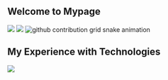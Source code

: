 ## Welcome to Mypage

![](http://github-profile-summary-cards.vercel.app/api/cards/stats?username=fewlio-LLUNA&theme=dark)
![](http://github-profile-summary-cards.vercel.app/api/cards/repos-per-language?username=fewlio-LLUNA&theme=dark)
<picture>
  <source media="(prefers-color-scheme: dark)" srcset="https://raw.githubusercontent.com/{fewlio-LLUNA}/{fewlio-LLUNA}/output/github-contribution-grid-snake-dark.svg">
  <source media="(prefers-color-scheme: light)" srcset="https://raw.githubusercontent.com/{fewlio-LLUNA}/{fewlio-LLUNA}/output/github-contribution-grid-snake.svg">
  <img alt="github contribution grid snake animation" src="https://raw.githubusercontent.com/{fewlio-LLUNA}/{fewlio-LLUNA}/output/github-contribution-grid-snake.svg">
</picture>
## My Experience with Technologies
![](https://skillicons.dev/icons?i=html,css,js,react,java,nodejs,python,md,php,mysql,ubuntu,windows,raspberrypi,docker,blender,figma) <br/><br/>
